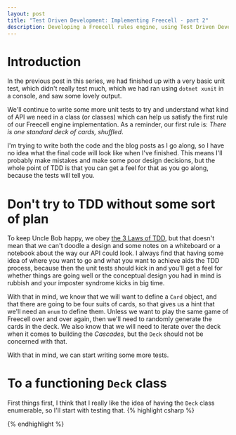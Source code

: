 ```yaml
---
layout: post
title: "Test Driven Development: Implementing Freecell - part 2"
description: Developing a Freecell rules engine, using Test Driven Development in csharp - part 2
---
```

# Introduction
In the previous post in this series, we had finished up with a very basic unit test, which didn't really test much, which we had ran using `dotnet xunit` in a console, and saw some lovely output.

We'll continue to write some more unit tests to try and understand what kind of API we need in a class (or classes) which can help us satisfy the first rule of our Freecell engine implementation. As a reminder, our first rule is: _There is one standard deck of cards, shuffled_.

I'm trying to write both the code and the blog posts as I go along, so I have no idea what the final code will look like when I've finished. This means I'll probably make mistakes and make some poor design decisions, but the whole point of TDD is that you can get a feel for that as you go along, because the tests will tell you. 

# Don't try to TDD without some sort of plan
To keep Uncle Bob happy, we obey [the 3 Laws of TDD](http://butunclebob.com/ArticleS.UncleBob.TheThreeRulesOfTdd), but that doesn't mean that we can't doodle a design and some notes on a whiteboard or a notebook about the way our API could look. I always find that having some idea of where you want to go and what you want to achieve aids the TDD process, because then the unit tests should kick in and you'll get a feel for whether things are going well or the conceptual design you had in mind is rubbish and your imposter syndrome kicks in big time.

With that in mind, we know that we will want to define a `Card` object, and that there are going to be four suits of cards, so that gives us a hint that we'll need an `enum` to define them. Unless we want to play the same game of Freecell over and over again, then we'll need to randomly generate the cards in the deck. We also know that we will need to iterate over the deck when it comes to building the _Cascades_, but the `Deck` should not be concerned with that.

With that in mind, we can start writing some more tests.

# To a functioning `Deck` class

First things first, I think that I really like the idea of having the `Deck` class enumerable, so I'll start with testing that.
{% highlight csharp %}

{% endhighlight %}
